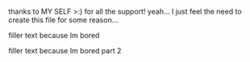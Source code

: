 thanks to MY SELF >:) for all the support!
yeah... I just feel the need to create this file for some reason...

filler text because Im bored

filler text because Im bored part 2
